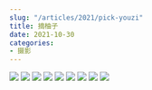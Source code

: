 ```yaml
---
slug: "/articles/2021/pick-youzi"
title: 摘柚子
date: 2021-10-30
categories:
- 摄影
---
```


![](/assets/youzi/DSCF3251.JPG)
![](/assets/youzi/DSCF3255.JPG)
![](/assets/youzi/DSCF3266.JPG)
![](/assets/youzi/DSCF3269.JPG)
![](/assets/youzi/DSCF3271.JPG)
![](/assets/youzi/DSCF3277.JPG)
![](/assets/youzi/DSCF3278.JPG)
![](/assets/youzi/DSCF3284.JPG)
![](/assets/youzi/DSCF3286.JPG)
